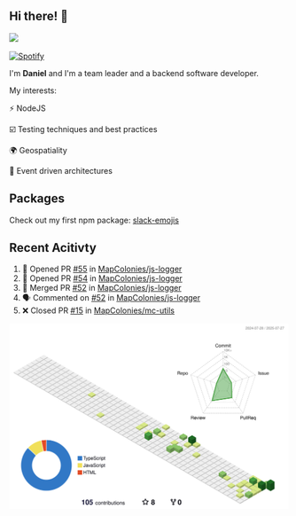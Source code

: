 ## Hi there! 👋

<p>
  <img src="https://github-readme-stats.vercel.app/api?username=syncush&theme=tokyonight">
</p>

[![Spotify](https://novatorem-rust.vercel.app/api/spotify)](https://open.spotify.com/user/syncush)

I'm **Daniel** and I'm a team leader and a backend software developer.

My interests:

⚡ NodeJS

☑️ Testing techniques and best practices

🌍 Geospatiality

🧠 Event driven architectures

## Packages
Check out my first npm package: [slack-emojis](https://www.npmjs.com/package/slack-emojis)

## Recent Acitivty
<!--START_SECTION:activity-->
1. 💪 Opened PR [#55](https://github.com/MapColonies/js-logger/pull/55) in [MapColonies/js-logger](https://github.com/MapColonies/js-logger)
2. 💪 Opened PR [#54](https://github.com/MapColonies/js-logger/pull/54) in [MapColonies/js-logger](https://github.com/MapColonies/js-logger)
3. 🎉 Merged PR [#52](https://github.com/MapColonies/js-logger/pull/52) in [MapColonies/js-logger](https://github.com/MapColonies/js-logger)
4. 🗣 Commented on [#52](https://github.com/MapColonies/js-logger/pull/52#issuecomment-3124414728) in [MapColonies/js-logger](https://github.com/MapColonies/js-logger)
5. ❌ Closed PR [#15](https://github.com/MapColonies/mc-utils/pull/15) in [MapColonies/mc-utils](https://github.com/MapColonies/mc-utils)
<!--END_SECTION:activity-->

![contrib](./profile-3d-contrib/profile-green-animate.svg)
